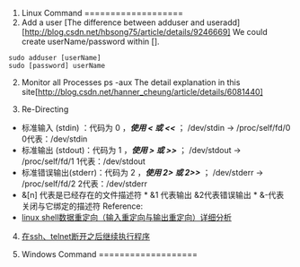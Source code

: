 1. Linux Command
===================
1. Add a user
[The difference between adduser and useradd][http://blog.csdn.net/hbsong75/article/details/9246669]
We could create userName/password within []. 
```
sudo adduser [userName]
sudo [password] userName
```

2. Monitor all Processes
ps -aux
The detail explanation in this site[http://blog.csdn.net/hanner_cheung/article/details/6081440]

3. Re-Directing
* 标准输入   (stdin) ：代码为 0 ，***使用 < 或 <<*** ； /dev/stdin -> /proc/self/fd/0   0代表：/dev/stdin 
* 标准输出   (stdout)：代码为 1 ，***使用 > 或 >>*** ； /dev/stdout -> /proc/self/fd/1  1代表：/dev/stdout
* 标准错误输出(stderr)：代码为 2 ，***使用 2> 或 2>>*** ； /dev/stderr -> /proc/self/fd/2 2代表：/dev/stderr
* &[n] 代表是已经存在的文件描述符
      * &1 代表输出 &2代表错误输出 
      * &-代表关闭与它绑定的描述符
Reference:
* [linux shell数据重定向（输入重定向与输出重定向）详细分析](http://www.cnblogs.com/chengmo/archive/2010/10/20/1855805.html)

4. [在ssh、telnet断开之后继续执行程序](http://blog.chinaunix.net/uid-2623904-id-76976.html)


2. Windows Command
===================
